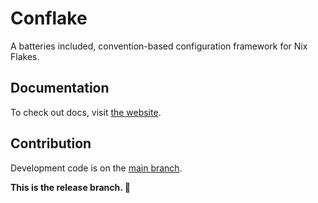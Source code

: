 # Conflake

A batteries included, convention-based configuration framework for Nix Flakes.

## Documentation

To check out docs, visit [the website](https://ratson.github.io/conflake/).

## Contribution

Development code is on the [main branch](https://github.com/ratson/conflake/tree/main).

**This is the release branch. 🚀**
